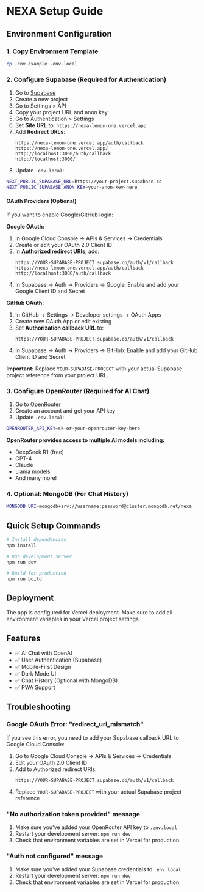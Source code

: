 # NEXA Setup Guide

## Environment Configuration

### 1. Copy Environment Template
```bash
cp .env.example .env.local
```

### 2. Configure Supabase (Required for Authentication)

1. Go to [Supabase](https://supabase.com)
2. Create a new project
3. Go to Settings > API
4. Copy your project URL and anon key
5. Go to Authentication > Settings
6. Set **Site URL** to: `https://nexa-lemon-one.vercel.app`
7. Add **Redirect URLs**:
   ```
   https://nexa-lemon-one.vercel.app/auth/callback
   https://nexa-lemon-one.vercel.app/
   http://localhost:3000/auth/callback
   http://localhost:3000/
   ```
8. Update `.env.local`:

```bash
NEXT_PUBLIC_SUPABASE_URL=https://your-project.supabase.co
NEXT_PUBLIC_SUPABASE_ANON_KEY=your-anon-key-here
```

#### OAuth Providers (Optional)
If you want to enable Google/GitHub login:

**Google OAuth:**
1. In Google Cloud Console → APIs & Services → Credentials
2. Create or edit your OAuth 2.0 Client ID
3. In **Authorized redirect URIs**, add:
   ```
   https://YOUR-SUPABASE-PROJECT.supabase.co/auth/v1/callback
   https://nexa-lemon-one.vercel.app/auth/callback
   http://localhost:3000/auth/callback
   ```
4. In Supabase → Auth → Providers → Google: Enable and add your Google Client ID and Secret

**GitHub OAuth:**
1. In GitHub → Settings → Developer settings → OAuth Apps
2. Create new OAuth App or edit existing
3. Set **Authorization callback URL** to:
   ```
   https://YOUR-SUPABASE-PROJECT.supabase.co/auth/v1/callback
   ```
4. In Supabase → Auth → Providers → GitHub: Enable and add your GitHub Client ID and Secret

**Important:** Replace `YOUR-SUPABASE-PROJECT` with your actual Supabase project reference from your project URL.

### 3. Configure OpenRouter (Required for AI Chat)

1. Go to [OpenRouter](https://openrouter.ai)
2. Create an account and get your API key
3. Update `.env.local`:

```bash
OPENROUTER_API_KEY=sk-or-your-openrouter-key-here
```

**OpenRouter provides access to multiple AI models including:**
- DeepSeek R1 (free)
- GPT-4
- Claude
- Llama models
- And many more!

### 4. Optional: MongoDB (For Chat History)

```bash
MONGODB_URI=mongodb+srv://username:password@cluster.mongodb.net/nexa
```

## Quick Setup Commands

```bash
# Install dependencies
npm install

# Run development server
npm run dev

# Build for production
npm run build
```

## Deployment

The app is configured for Vercel deployment. Make sure to add all environment variables in your Vercel project settings.

## Features

- ✅ AI Chat with OpenAI
- ✅ User Authentication (Supabase)
- ✅ Mobile-First Design
- ✅ Dark Mode UI
- ✅ Chat History (Optional with MongoDB)
- ✅ PWA Support

## Troubleshooting

### Google OAuth Error: "redirect_uri_mismatch"
If you see this error, you need to add your Supabase callback URL to Google Cloud Console:

1. Go to Google Cloud Console → APIs & Services → Credentials
2. Edit your OAuth 2.0 Client ID
3. Add to Authorized redirect URIs:
   ```
   https://YOUR-SUPABASE-PROJECT.supabase.co/auth/v1/callback
   ```
4. Replace `YOUR-SUPABASE-PROJECT` with your actual Supabase project reference

### "No authorization token provided" message
1. Make sure you've added your OpenRouter API key to `.env.local`
2. Restart your development server: `npm run dev`
3. Check that environment variables are set in Vercel for production

### "Auth not configured" message
1. Make sure you've added your Supabase credentials to `.env.local`
2. Restart your development server: `npm run dev`
3. Check that environment variables are set in Vercel for production